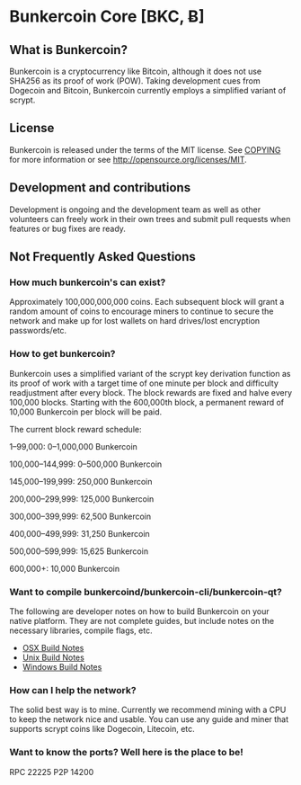 # Bunkercoin Core [BKC, Ƀ]

## What is Bunkercoin?
Bunkercoin is a cryptocurrency like Bitcoin, although it does not use SHA256 as its proof of work (POW). Taking development cues from Dogecoin and Bitcoin, Bunkercoin currently employs a simplified variant of scrypt.

## License
Bunkercoin is released under the terms of the MIT license. See [COPYING](COPYING)
for more information or see http://opensource.org/licenses/MIT.

## Development and contributions
Development is ongoing and the development team as well as other volunteers can freely work in their own trees and submit pull requests when features or bug fixes are ready.

## Not Frequently Asked Questions

### How much bunkercoin's can exist?
Approximately 100,000,000,000 coins.
Each subsequent block will grant a random amount of coins to encourage miners to continue to secure the network and make up for lost wallets on hard drives/lost encryption passwords/etc.

### How to get bunkercoin?
Bunkercoin uses a simplified variant of the scrypt key derivation function as its proof of work with a target time of one minute per block and difficulty readjustment after every block. The block rewards are fixed and halve every 100,000 blocks. Starting with the 600,000th block, a permanent reward of 10,000 Bunkercoin per block will be paid. 

The current block reward schedule:

1–99,000: 0–1,000,000 Bunkercoin 

100,000–144,999: 0–500,000 Bunkercoin

145,000–199,999: 250,000 Bunkercoin

200,000–299,999: 125,000 Bunkercoin

300,000–399,999: 62,500 Bunkercoin

400,000–499,999: 31,250 Bunkercoin

500,000–599,999: 15,625 Bunkercoin

600,000+: 10,000 Bunkercoin

### Want to compile bunkercoind/bunkercoin-cli/bunkercoin-qt?

  The following are developer notes on how to build Bunkercoin on your native platform. They are not complete guides, but include notes on the necessary libraries, compile flags, etc.

  - [OSX Build Notes](doc/build-osx.md)
  - [Unix Build Notes](doc/build-unix.md)
  - [Windows Build Notes](doc/build-msw.md)

### How can I help the network?

The solid best way is to mine. Currently we recommend mining with a CPU to keep the network nice and usable. You can use any guide and miner that supports scrypt coins like Dogecoin, Litecoin, etc.

### Want to know the ports? Well here is the place to be!
RPC 22225
P2P 14200 
